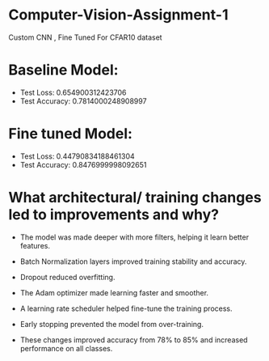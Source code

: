 # Computer-Vision-Assignment-1
Custom CNN , Fine Tuned For CFAR10 dataset

# Baseline Model:
* Test Loss: 0.654900312423706
* Test Accuracy: 0.7814000248908997

# Fine tuned Model:
* Test Loss: 0.44790834188461304
* Test Accuracy: 0.8476999998092651

# What architectural/ training changes led to improvements and why?

* The model was made deeper with more filters, helping it learn better features.

* Batch Normalization layers improved training stability and accuracy.

* Dropout reduced overfitting.

* The Adam optimizer made learning faster and smoother.

* A learning rate scheduler helped fine-tune the training process.

* Early stopping prevented the model from over-training.

* These changes improved accuracy from 78% to 85% and increased performance on all classes.
